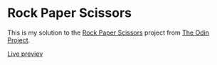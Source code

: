 # Rock Paper Scissors

This is my solution to the [Rock Paper Scissors](https://www.theodinproject.com/lessons/foundations-rock-paper-scissors) project from [The Odin Project](https://www.theodinproject.com).

[Live previev](https://ebogucka.github.io/Rock-Paper-Scissors/)
